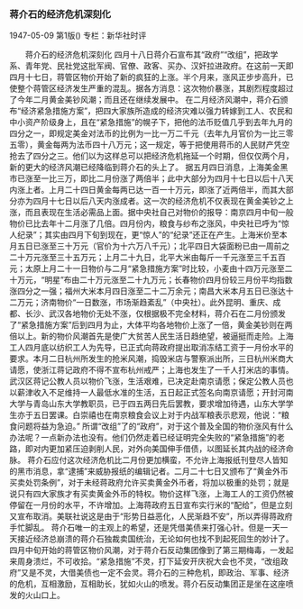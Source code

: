 ### 蒋介石的经济危机深刻化

1947-05-09
第1版()
专栏：新华社时评

　　蒋介石的经济危机深刻化
    四月十八日蒋介石宣布其“政府”“改组”，把政学系、青年党、民社党这批军阀、官僚、政客、买办、汉奸拉进政府。在这前一天即四月十七日，蒋管区物价开始了新的疯狂的上涨。半个月来，涨风正步步高升，已使整个蒋管区经济发生严重的混乱。据各方消息：这次物价暴涨，其剧烈程度超过了今年二月黄金美钞风潮；而且还在继续发展中。
    在二月经济风潮中，蒋介石颁布“经济紧急措施方案”，把四大家族所造成的经济灾难以强力转嫁到工人、农民和中小资产阶级身上，且在“紧急措施”的幌子下，把他的法币贬值几乎到去年九月的四分之一，即规定美金对法币的比例为一比一万二千元（去年九月官价为一比三零五零），黄金每两为法币四十八万元；这一规定，等于把使用蒋币的人民财产凭空抢去了四分之三。他们以为这样总可以把经济危机拖延一个时期，但仅仅两个月，新的更大的经济风潮已经降临到蒋介石的头上了。
    据五月四日消息，上海美金黑市已涨至一比三万，即比二月份涨了两倍半；此中大部分为四月十七日以后十八天内涨上者。上月二十四日黄金每两已达一百一十万元，即涨了近两倍半，而其大部分亦为四月十七日以后八天内涨成者。这一次的经济危机不仅表现在黄金美钞之上涨，而且表现在生活必需品上面。据中央社自己对物价的报导：南京四月中旬一般物价已比去年十二月涨了几倍。四月份内，粮食与纱布之涨风，中央社已呼为“惊人纪录”；其实由四月下旬到现在，更“惊人”的“纪录”还正在产生。上海米价至本月五日已涨至三十万元（官价为十六万八千元）；北平四日大袋面粉已由一周前之二十万元涨至三十五万元；上月二十九日，北平大米由每斤一千元涨至三千五百元；太原上月二十一日物价与二月“紧急措施方案”时比较，小麦由十四万元涨至二十万元，“明星”布由二十万元涨至二十九万元；长春物价四月份较三月份平均指数涨四分之一强；福州大米本月四日涨至二十二万余元；南昌大米本月五日已涨达十二万元；济南物价“一日数涨，市场渐趋紊乱”（中央社）。此外昆明、重庆、成都、长沙、武汉各地物价无处不涨，仅根据极不完全材料，蒋介石在二月份颁发了“紧急措施方案”后到四月为止，大体平均各地物价上涨了一倍，黄金美钞则在两倍以上。新的物价风潮首先是使广大贫苦人民生活日趋绝望，被逼挺而走险。上海工人四月底以纺织工人为先导，已正式向蒋政府提出取消冻结工资于一月份水平的要求。本月二日杭州所发生的抢米风潮，捣毁米店与警察派出所，三日杭州米商大请愿，使浙江蒋记政府不得不宣布杭州戒严；上海也发生了一千人打米店的事情。武汉区蒋记公教人员以物价飞涨，生活艰难，已决定赴南京请愿；保定公教人员也以薪津收入不足维持一人最低水准的生活，五日起正式签名向南京请愿；开封河南大学与青岛山东大学教职员，已于四五两日先后罢教，要求增加待遇，山东大学学生亦于五日罢课。白崇禧也在南京粮食会议上对于内战军粮表示悲观，他说：“粮食问题将益为急迫。”
    所谓“改组”了的“政府”，对于这个普及全国的物价涨风有什么办法呢？一点新办法也没有。他们仍然走着已经证明完全失败的“紧急措施”的老路，即对内更加紧压迫剥削人民，对外向美国伸手借债，以图延长其内战的经济命脉。
    蒋介石应付这次经济危机比二月份更加横蛮，不允许上海报纸刊登尽人皆知的黑市消息，拿“逮捕”来威胁报纸的编辑记者。二月二十七日又颁布了“黄金外币买卖处罚条例”，对于未经蒋政府允许买卖黄金外币者，将加以极重的处罚；就是说只有四大家族才有买卖黄金外币的特权。物价这样飞涨，上海工人的工资仍然被停留在一月份的水平，不许增加。上海蒋政府五日宣布实行米的“配给”，但是立刻又宣布取消。美联社说这是由于“形势日益恶化，人民渐趋不安”，所以弄得蒋政府手忙脚乱。
    蒋介石唯一的主观上的希望，还是凭借美债来打强心针。但是一天一天接近经济总崩溃的蒋介石独裁卖国统治，无论如何也找不到起死回生的妙计了。
    四月中旬开始的蒋管区物价风潮，对于蒋介石反动集团像到了第三期梅毒，一发起来周身溃烂，不可收拾。“紧急措施”不灵，打下延安开庆祝大会也不灵，“改组政府”又是不灵，大借美债也一定不会灵。蒋介石的三种危机，即政治、军事、经济的危机，互相激励，互相助长，犹如火山的喷发。蒋介石反动集团正是坐在这座喷发的火山口上。
